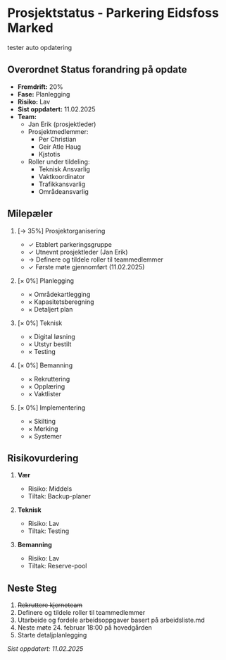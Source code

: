 # Prosjektstatus - Parkering Eidsfoss Marked

tester auto opdatering

## Overordnet Status   forandring på opdate

- **Fremdrift:** 20%
- **Fase:** Planlegging
- **Risiko:** Lav
- **Sist oppdatert:** 11.02.2025
- **Team:**
  * Jan Erik (prosjektleder)
  * Prosjektmedlemmer:
    - Per Christian
    - Geir Atle Haug
    - Kjstotis
  * Roller under tildeling:
    - Teknisk Ansvarlig
    - Vaktkoordinator
    - Trafikkansvarlig
    - Områdeansvarlig

## Milepæler

1. [→ 35%] Prosjektorganisering
   
   - ✓ Etablert parkeringsgruppe
   - ✓ Utnevnt prosjektleder (Jan Erik)
   - → Definere og tildele roller til teammedlemmer
   - ✓ Første møte gjennomført (11.02.2025)

2. [× 0%] Planlegging
   
   - × Områdekartlegging
   - × Kapasitetsberegning
   - × Detaljert plan

3. [× 0%] Teknisk
   
   - × Digital løsning
   - × Utstyr bestilt
   - × Testing

4. [× 0%] Bemanning
   
   - × Rekruttering
   - × Opplæring
   - × Vaktlister

5. [× 0%] Implementering
   
   - × Skilting
   - × Merking
   - × Systemer

## Risikovurdering

1. **Vær**
   
   - Risiko: Middels
   - Tiltak: Backup-planer

2. **Teknisk**
   
   - Risiko: Lav
   - Tiltak: Testing

3. **Bemanning**
   
   - Risiko: Lav
   - Tiltak: Reserve-pool

## Neste Steg

1. ~~Rekruttere kjerneteam~~
2. Definere og tildele roller til teammedlemmer
3. Utarbeide og fordele arbeidsoppgaver basert på arbeidsliste.md
4. Neste møte 24. februar 18:00 på hovedgården
5. Starte detaljplanlegging

*Sist oppdatert: 11.02.2025*

